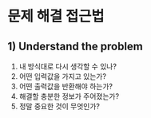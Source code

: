 # 문제 해결 접근법

## 1) Understand the problem

1. 내 방식대로 다시 생각할 수 있나?
2. 어떤 입력값을 가지고 있는가?
3. 어떤 출력값을 반환해야 하는가?
4. 해결할 충분한 정보가 주어졌는가?
5. 정말 중요한 것이 무엇인가?
